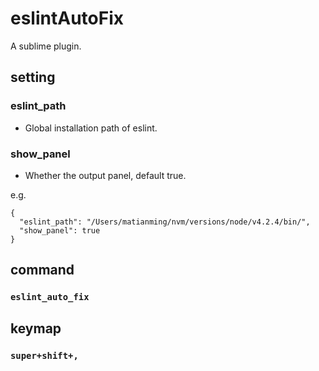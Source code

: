 # eslintAutoFix

A sublime plugin.

## setting

### eslint_path

* Global installation path of eslint.

### show_panel

* Whether the output panel, default true.


e.g.

```
{
  "eslint_path": "/Users/matianming/nvm/versions/node/v4.2.4/bin/",
  "show_panel": true
}

```

## command

### `eslint_auto_fix`

## keymap

### `super+shift+,`
